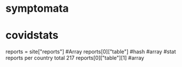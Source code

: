 # symptomata
# covidstats
reports = site["reports"] #Array
reports[0]["table"] #hash #array
#stat reports per country total 217
reports[0]["table"][1] #array